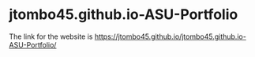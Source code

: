 # jtombo45.github.io-ASU-Portfolio

The link for the website is https://jtombo45.github.io/jtombo45.github.io-ASU-Portfolio/
